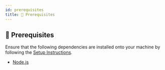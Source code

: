```yaml
---
id: prerequisites
title: 📝 Prerequisites
---
```


## 📝 Prerequisites

Ensure that the following dependencies are installed onto your machine by following the [Setup Instructions](/setup).

-   [Node.js](https://nodejs.org/en/download)
